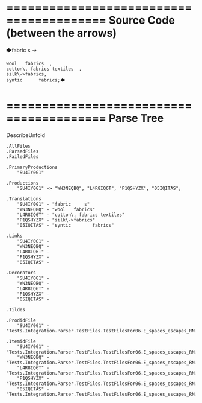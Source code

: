 ========================================
Source Code (between the arrows)
========================================

🡆fabric     s 	->

	wool   fabrics	,
	cotton\, fabrics textiles  ,
    silk\->fabrics,
    syntic 		fabrics;🡄

========================================
Parse Tree
========================================
DescribeUnfold

    .AllFiles
    .ParsedFiles
    .FailedFiles

    .PrimaryProductions
        "SU4IY0G1" 

    .Productions
        "SU4IY0G1" -> "WN3NEQBQ", "L4R8IQ6T", "P1QSHYZX", "05IQITAS";

    .Translations
        "SU4IY0G1" - "fabric     s"
        "WN3NEQBQ" - "wool   fabrics"
        "L4R8IQ6T" - "cotton\, fabrics textiles"
        "P1QSHYZX" - "silk\->fabrics"
        "05IQITAS" - "syntic 		fabrics"

    .Links
        "SU4IY0G1" - 
        "WN3NEQBQ" - 
        "L4R8IQ6T" - 
        "P1QSHYZX" - 
        "05IQITAS" - 

    .Decorators
        "SU4IY0G1" - 
        "WN3NEQBQ" - 
        "L4R8IQ6T" - 
        "P1QSHYZX" - 
        "05IQITAS" - 

    .Tildes

    .ProdidFile
        "SU4IY0G1" - "Tests.Integration.Parser.TestFiles.TestFilesFor06.E_spaces_escapes_RN.ds"

    .ItemidFile
        "SU4IY0G1" - "Tests.Integration.Parser.TestFiles.TestFilesFor06.E_spaces_escapes_RN.ds"
        "WN3NEQBQ" - "Tests.Integration.Parser.TestFiles.TestFilesFor06.E_spaces_escapes_RN.ds"
        "L4R8IQ6T" - "Tests.Integration.Parser.TestFiles.TestFilesFor06.E_spaces_escapes_RN.ds"
        "P1QSHYZX" - "Tests.Integration.Parser.TestFiles.TestFilesFor06.E_spaces_escapes_RN.ds"
        "05IQITAS" - "Tests.Integration.Parser.TestFiles.TestFilesFor06.E_spaces_escapes_RN.ds"

